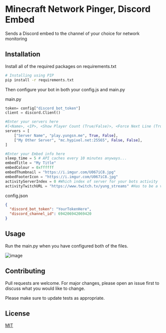 # Minecraft Network Pinger, Discord Embed

Sends a Discord embed to the channel of your choice for network monitoring

## Installation

Install all of the required packages on requirements.txt

```bash
# Installing using PIP
pip install -r requirements.txt
```

Then configure your bot in both your config.js and main.py

main.py
```python
token= config["discord_bot_token"]
client = discord.Client()

#Enter your servers here
#[<Name>, <IP>, <Show Player Count (True/False)>, <Force Next Line (True/False)]
servers = [
    ["Server Name", "play.yungsn.me", True, False],
    ["My Other Server", "mc.hypixel.net:25565", False, False],
]

#Enter your Embed info here
sleep_time = 5 # API caches every 10 minutes anyways...
embedTitle = "My Title"
embedColour = 0xffffff
embedThumbnail = "https://i.imgur.com/U067iC8.jpg"
embedFooterIcon = "https://i.imgur.com/U067iC8.jpg"
activityServerIndex = 0 #Which index of server for your bots activity
activityTwitchURL = "https://www.twitch.tv/yung_streams" #Has to be a valid URL otherwise Discord will silent ignore
```

config.json
```json
{
  "discord_bot_token": "YourTokenHere",
  "discord_channel_id": 694206942069420
}
```


## Usage
Run the main.py when you have configured both of the files.

![image](https://user-images.githubusercontent.com/59136907/147694608-20414ce6-671c-41be-af07-35a78d756c45.png)


## Contributing
Pull requests are welcome. For major changes, please open an issue first to discuss what you would like to change.

Please make sure to update tests as appropriate.

## License
[MIT](https://choosealicense.com/licenses/mit/)

